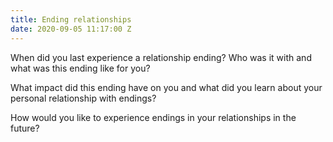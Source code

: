 ```yaml
---
title: Ending relationships
date: 2020-09-05 11:17:00 Z
---
```


When did you last experience a relationship ending? Who was it with and what was this ending like for you? 




What impact did this ending have on you and what did you learn about your personal relationship with endings? 




How would you like to experience endings in your relationships in the future? 